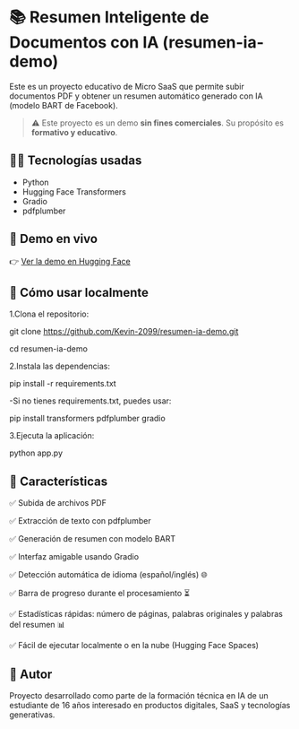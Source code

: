 # 📚 Resumen Inteligente de Documentos con IA (resumen-ia-demo)
Este es un proyecto educativo de Micro SaaS que permite subir documentos PDF y obtener un resumen automático generado con IA (modelo BART de Facebook).
> ⚠️ Este proyecto es un demo **sin fines comerciales**. Su propósito es **formativo y educativo**.

## 👨‍💻 Tecnologías usadas
- Python
- Hugging Face Transformers
- Gradio
- pdfplumber

## 🚀 Demo en vivo
👉 [Ver la demo en Hugging Face](https://huggingface.co/spaces/Kevin-2099/resumen-ia-demo)

## 📂 Cómo usar localmente
1.Clona el repositorio:

git clone https://github.com/Kevin-2099/resumen-ia-demo.git

cd resumen-ia-demo

2.Instala las dependencias:

pip install -r requirements.txt

-Si no tienes requirements.txt, puedes usar:

pip install transformers pdfplumber gradio

3.Ejecuta la aplicación:

python app.py


## 📌 Características
✅ Subida de archivos PDF

✅ Extracción de texto con pdfplumber

✅ Generación de resumen con modelo BART

✅ Interfaz amigable usando Gradio

✅ Detección automática de idioma (español/inglés) 🌐

✅ Barra de progreso durante el procesamiento ⏳

✅ Estadísticas rápidas: número de páginas, palabras originales y palabras del resumen 📊

✅ Fácil de ejecutar localmente o en la nube (Hugging Face Spaces)

## 🧠 Autor
Proyecto desarrollado como parte de la formación técnica en IA de un estudiante de 16 años interesado en productos digitales, SaaS y tecnologías generativas.
